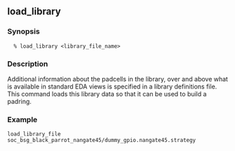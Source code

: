 ## load_library
### Synopsis
```
  % load_library <library_file_name>
```
### Description
Additional information about the padcells in the library, over and above what is available in standard EDA views is specified in a library definitions file. This command loads this library data so that it can be used to build a padring.
### Example
```
load_library_file soc_bsg_black_parrot_nangate45/dummy_gpio.nangate45.strategy
```

